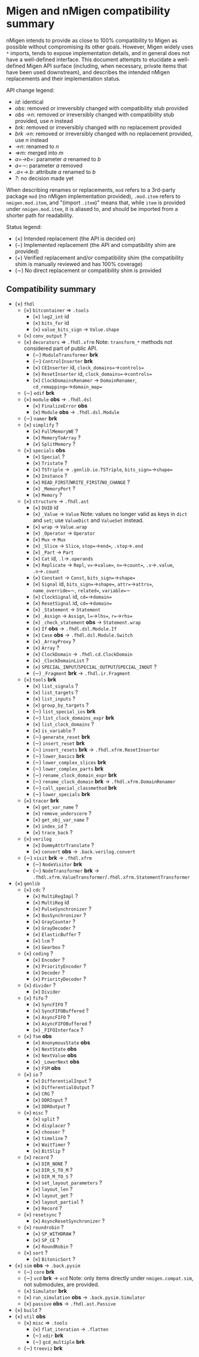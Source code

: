 Migen and nMigen compatibility summary
======================================

nMigen intends to provide as close to 100% compatibility to Migen as possible without compromising its other goals. However, Migen widely uses `*` imports, tends to expose implementation details, and in general does not have a well-defined interface. This document attempts to elucidate a well-defined Migen API surface (including, when necessary, private items that have been used downstream), and describes the intended nMigen replacements and their implementation status.

API change legend:
  - *id*: identical
  - *obs*: removed or irreversibly changed with compatibility stub provided
  - *obs →n*: removed or irreversibly changed with compatibility stub provided, use *n* instead
  - *brk*: removed or irreversibly changed with no replacement provided
  - *brk →n*: removed or irreversibly changed with no replacement provided, use *n* instead
  - *→n*: renamed to *n*
  - *⇒m*: merged into *m*
  - *a=→b=*: parameter *a* renamed to *b*
  - *a=∼*: parameter *a* removed
  - *.a=→.b*: attribute *a* renamed to *b*
  - *?*: no decision made yet

When describing renames or replacements, `mod` refers to a 3rd-party package `mod` (no nMigen implementation provided), `.mod.item` refers to `nmigen.mod.item`, and "(import `.item`)" means that, while `item` is provided under `nmigen.mod.item`, it is aliased to, and should be imported from a shorter path for readability.

Status legend:
  - (×) Intended replacement (the API is decided on)
  - (−) Implemented replacement (the API and compatibility shim are provided)
  - (+) Verified replacement and/or compatibility shim (the compatibility shim is manually reviewed and has 100% coverage)
  - (∼) No direct replacement or compatibility shim is provided

Compatibility summary
---------------------

  - (×) `fhdl`
    - (×) `bitcontainer` ⇒ `.tools`
      - (×) `log2_int` id
      - (×) `bits_for` id
      - (×) `value_bits_sign` → `Value.shape`
    - (×) `conv_output` ?
    - (×) `decorators` ⇒ `.fhdl.xfrm`
      Note: `transform_*` methods not considered part of public API.
      - (∼) `ModuleTransformer` **brk**
      - (∼) `ControlInserter` **brk**
      - (×) `CEInserter` id, `clock_domains=`→`controls=`
      - (×) `ResetInserter` id, `clock_domains=`→`controls=`
      - (×) `ClockDomainsRenamer` → `DomainRenamer`, `cd_remapping=`→`domain_map=`
    - (∼) `edif` **brk**
    - (×) `module` **obs** → `.fhdl.dsl`
      - (×) `FinalizeError` **obs**
      - (×) `Module` **obs** → `.fhdl.dsl.Module`
    - (∼) `namer` **brk**
    - (×) `simplify` ?
      - (×) `FullMemoryWE` ?
      - (×) `MemoryToArray` ?
      - (×) `SplitMemory` ?
    - (×) `specials` **obs**
      - (×) `Special` ?
      - (×) `Tristate` ?
      - (×) `TSTriple` → `.genlib.io.TSTriple`, `bits_sign=`→`shape=`
      - (×) `Instance` ?
      - (×) `READ_FIRST`/`WRITE_FIRST`/`NO_CHANGE` ?
      - (×) `_MemoryPort` ?
      - (×) `Memory` ?
    - (×) `structure` → `.fhdl.ast`
      - (×) `DUID` id
      - (×) `_Value` → `Value`
        Note: values no longer valid as keys in `dict` and `set`; use `ValueDict` and `ValueSet` instead.
      - (×) `wrap` → `Value.wrap`
      - (×) `_Operator` → `Operator`
      - (×) `Mux` → `Mux`
      - (×) `_Slice` → `Slice`, `stop=`→`end=`, `.stop`→`.end`
      - (×) `_Part` → `Part`
      - (×) `Cat` id, `.l`→`.operands`
      - (×) `Replicate` → `Repl`, `v=`→`value=`, `n=`→`count=`, `.v`→`.value`, `.n`→`.count`
      - (×) `Constant` → `Const`, `bits_sign=`→`shape=`
      - (×) `Signal` id, `bits_sign=`→`shape=`, `attr=`→`attrs=`, `name_override=`∼, `related=`, `variable=`∼
      - (×) `ClockSignal` id, `cd=`→`domain=`
      - (×) `ResetSignal` id, `cd=`→`domain=`
      - (×) `_Statement` → `Statement`
      - (×) `_Assign` → `Assign`, `l=`→`lhs=`, `r=`→`rhs=`
      - (×) `_check_statement` **obs** → `Statement.wrap`
      - (×) `If` **obs** → `.fhdl.dsl.Module.If`
      - (×) `Case` **obs** → `.fhdl.dsl.Module.Switch`
      - (×) `_ArrayProxy` ?
      - (×) `Array` ?
      - (×) `ClockDomain` → `.fhdl.cd.ClockDomain`
      - (×) `_ClockDomainList` ?
      - (×) `SPECIAL_INPUT`/`SPECIAL_OUTPUT`/`SPECIAL_INOUT` ?
      - (∼) `_Fragment` **brk** → `.fhdl.ir.Fragment`
    - (×) `tools` **brk**
      - (×) `list_signals` ?
      - (×) `list_targets` ?
      - (×) `list_inputs` ?
      - (×) `group_by_targets` ?
      - (∼) `list_special_ios` **brk**
      - (∼) `list_clock_domains_expr` **brk**
      - (×) `list_clock_domains` ?
      - (×) `is_variable` ?
      - (∼) `generate_reset` **brk**
      - (∼) `insert_reset` **brk**
      - (∼) `insert_resets` **brk** → `.fhdl.xfrm.ResetInserter`
      - (∼) `lower_basics` **brk**
      - (∼) `lower_complex_slices` **brk**
      - (∼) `lower_complex_parts` **brk**
      - (∼) `rename_clock_domain_expr` **brk**
      - (∼) `rename_clock_domain` **brk** → `.fhdl.xfrm.DomainRenamer`
      - (∼) `call_special_classmethod` **brk**
      - (∼) `lower_specials` **brk**
    - (×) `tracer` **brk**
      - (×) `get_var_name` ?
      - (×) `remove_underscore` ?
      - (×) `get_obj_var_name` ?
      - (×) `index_id` ?
      - (×) `trace_back` ?
    - (×) `verilog`
      - (×) `DummyAttrTranslate` ?
      - (×) `convert` **obs** → `.back.verilog.convert`
    - (∼) `visit` **brk** → `.fhdl.xfrm`
      - (∼) `NodeVisitor` **brk**
      - (∼) `NodeTransformer` **brk** → `.fhdl.xfrm.ValueTransformer`/`.fhdl.xfrm.StatementTransformer`
  - (×) `genlib`
    - (×) `cdc` ?
      - (×) `MultiRegImpl` ?
      - (×) `MultiReg` id
      - (×) `PulseSynchronizer` ?
      - (×) `BusSynchronizer` ?
      - (×) `GrayCounter` ?
      - (×) `GrayDecoder` ?
      - (×) `ElasticBuffer` ?
      - (×) `lcm` ?
      - (×) `Gearbox` ?
    - (×) `coding` ?
      - (×) `Encoder` ?
      - (×) `PriorityEncoder` ?
      - (×) `Decoder` ?
      - (×) `PriorityDecoder` ?
    - (×) `divider` ?
      - (×) `Divider`
    - (×) `fifo` ?
      - (×) `SyncFIFO` ?
      - (×) `SyncFIFOBuffered` ?
      - (×) `AsyncFIFO` ?
      - (×) `AsyncFIFOBuffered` ?
      - (×) `_FIFOInterface` ?
    - (×) `fsm` **obs**
      - (×) `AnonymousState` **obs**
      - (×) `NextState` **obs**
      - (×) `NextValue` **obs**
      - (×) `_LowerNext` **obs**
      - (×) `FSM` **obs**
    - (×) `io` ?
      - (×) `DifferentialInput` ?
      - (×) `DifferentialOutput` ?
      - (×) `CRG` ?
      - (×) `DDRInput` ?
      - (×) `DDROutput` ?
    - (×) `misc` ?
      - (×) `split` ?
      - (×) `displacer` ?
      - (×) `chooser` ?
      - (×) `timeline` ?
      - (×) `WaitTimer` ?
      - (×) `BitSlip` ?
    - (×) `record` ?
      - (×) `DIR_NONE` ?
      - (×) `DIR_S_TO_M` ?
      - (×) `DIR_M_TO_S` ?
      - (×) `set_layout_parameters` ?
      - (×) `layout_len` ?
      - (×) `layout_get` ?
      - (×) `layout_partial` ?
      - (×) `Record` ?
    - (×) `resetsync` ?
      - (×) `AsyncResetSynchronizer` ?
    - (×) `roundrobin` ?
      - (×) `SP_WITHDRAW` ?
      - (×) `SP_CE` ?
      - (×) `RoundRobin` ?
    - (×) `sort` ?
      - (×) `BitonicSort` ?
  - (×) `sim` **obs** → `.back.pysim`
    - (∼) `core` **brk**
    - (∼) `vcd` **brk** → `vcd`
    Note: only items directly under `nmigen.compat.sim`, not submodules, are provided.
    - (×) `Simulator` **brk**
    - (×) `run_simulation` **obs** → `.back.pysim.Simulator`
    - (×) `passive` **obs** → `.fhdl.ast.Passive`
  - (×) `build` ?
  - (×) `util` **obs**
    - (×) `misc` ⇒ `.tools`
      - (×) `flat_iteration` → `.flatten`
      - (∼) `xdir` **brk**
      - (∼) `gcd_multiple` **brk**
    - (∼) `treeviz` **brk**
